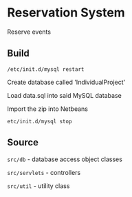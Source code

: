 Reservation System
=========

Reserve events

Build
-------
`/etc/init.d/mysql restart`

Create database called 'IndividualProject'

Load data.sql into said  MySQL database 

Import the zip into Netbeans

`etc/init.d/mysql stop`

Source
------
`src/db` - database access object classes

`src/servlets` - controllers

`src/util` - utility class


